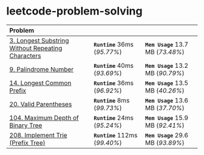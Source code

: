 # leetcode-problem-solving

| Problem | | |
| :------------- | :------------- | :-----|
| [3. Longest Substring Without Repeating Characters](https://leetcode.com/problems/longest-substring-without-repeating-characters/) | **`Runtime`** 36ms (*95.77%*) | **`Mem Usage`** 13.7 MB (*73.48%*) |
| [9. Palindrome Number](https://leetcode.com/problems/palindrome-number/) | **`Runtime`** 40ms (*93.69%*) | **`Mem Usage`** 13.2 MB (*90.79%*) |
| [14. Longest Common Prefix](https://leetcode.com/problems/longest-common-prefix/) | **`Runtime`** 36ms (*96.92%*) | **`Mem Usage`** 13.5 MB (*40.26%*) |
| [20. Valid Parentheses](https://leetcode.com/problems/valid-parentheses/) | **`Runtime`** 8ms (*99.73%*) | **`Mem Usage`** 13.6 MB (*37.70%*) |
| [104. Maximum Depth of Binary Tree](https://leetcode.com/problems/maximum-depth-of-binary-tree/) | **`Runtime`** 24ms (*95.24%*) | **`Mem Usage`** 15.9 MB (*92.41%*) |
| [208. Implement Trie (Prefix Tree)](https://leetcode.com/problems/implement-trie-prefix-tree/) | **`Runtime`** 112ms (*99.40%*) | **`Mem Usage`** 29.6 MB (*93.89%*) |

